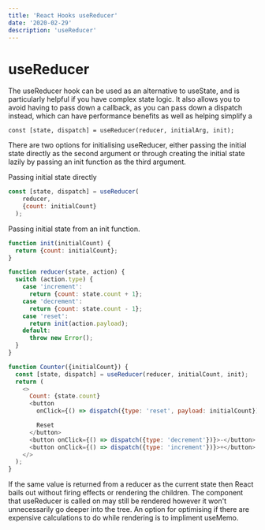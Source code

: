 ```yaml
---
title: 'React Hooks useReducer'
date: '2020-02-29'
description: 'useReducer'
---
```


# useReducer

The useReducer hook can be used as an alternative to useState, and is particularly helpful if you have complex state logic. It also allows you to avoid having to pass down a callback, as you can pass down a dispatch instead, which can have performance benefits as well as helping simplify a 

```
const [state, dispatch] = useReducer(reducer, initialArg, init);
```

There are two options for initialising useReducer, either passing the initial state directly as the second argument or through creating the initial state lazily by passing an init function as the third argument. 

Passing initial state directly

```js
const [state, dispatch] = useReducer(
    reducer,
    {count: initialCount}
  );
```

Passing initial state from an init function. 

```js
function init(initialCount) {
  return {count: initialCount};
}

function reducer(state, action) {
  switch (action.type) {
    case 'increment':
      return {count: state.count + 1};
    case 'decrement':
      return {count: state.count - 1};
    case 'reset':
      return init(action.payload);
    default:
      throw new Error();
  }
}

function Counter({initialCount}) {
  const [state, dispatch] = useReducer(reducer, initialCount, init);
  return (
    <>
      Count: {state.count}
      <button
        onClick={() => dispatch({type: 'reset', payload: initialCount})}>

        Reset
      </button>
      <button onClick={() => dispatch({type: 'decrement'})}>-</button>
      <button onClick={() => dispatch({type: 'increment'})}>+</button>
    </>
  );
}
```

If the same value is returned from a reducer as the current state then React bails out without firing effects or rendering the children. The component that useReducer is called on may still be rendered however it won't unnecessarily go deeper into the tree. An option for optimising if there are expensive calculations to do while rendering is to impliment useMemo. 
